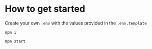 # How to get started

Create your own `.env` with the values provided in the `.env.template`

```
npm i

npm start
```
